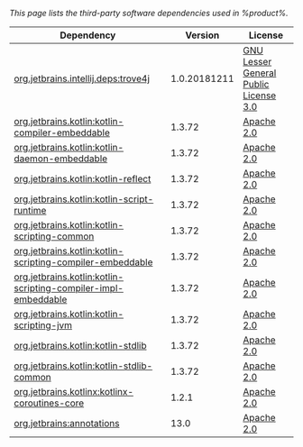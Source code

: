 [//]: # (title: Third-Party Software and Licenses used in %product%)


<var name="product" value="Qodana Teamcity Plugin"/>

This page lists the third-party software dependencies used in %product%.



| Dependency |Version | License |
--- | --- | ---
| [org.jetbrains.intellij.deps:trove4j](https://github.com/JetBrains/intellij-deps-trove4j)| 1.0.20181211 | [GNU Lesser General Public License 3.0](https://www.gnu.org/licenses/lgpl-3.0.html) |
| [org.jetbrains.kotlin:kotlin-compiler-embeddable](https://kotlinlang.org) | 1.3.72 | [Apache 2.0](https://www.apache.org/licenses) |
| [org.jetbrains.kotlin:kotlin-daemon-embeddable](https://kotlinlang.org) | 1.3.72 | [Apache 2.0](https://www.apache.org/licenses) |
| [org.jetbrains.kotlin:kotlin-reflect](https://kotlinlang.org) | 1.3.72 | [Apache 2.0](https://www.apache.org/licenses) | 
| [org.jetbrains.kotlin:kotlin-script-runtime](https://kotlinlang.org) | 1.3.72 | [Apache 2.0](https://www.apache.org/licenses) | 
| [org.jetbrains.kotlin:kotlin-scripting-common](https://kotlinlang.org) | 1.3.72 | [Apache 2.0](https://www.apache.org/licenses) | 
| [org.jetbrains.kotlin:kotlin-scripting-compiler-embeddable](https://kotlinlang.org) | 1.3.72 | [Apache 2.0](https://www.apache.org/licenses) | 
| [org.jetbrains.kotlin:kotlin-scripting-compiler-impl-embeddable](https://kotlinlang.org) | 1.3.72 | [Apache 2.0](https://www.apache.org/licenses) | 
| [org.jetbrains.kotlin:kotlin-scripting-jvm](https://kotlinlang.org) | 1.3.72 | [Apache 2.0](https://www.apache.org/licenses) |
| [org.jetbrains.kotlin:kotlin-stdlib](https://kotlinlang.org) | 1.3.72 | [Apache 2.0](https://www.apache.org/licenses) | 
| [org.jetbrains.kotlin:kotlin-stdlib-common](https://kotlinlang.org) | 1.3.72 | [Apache 2.0](https://www.apache.org/licenses) |
| [org.jetbrains.kotlinx:kotlinx-coroutines-core](https://github.com/Kotlin/kotlinx.coroutines) | 1.2.1 | [Apache 2.0](https://www.apache.org/licenses) | 
| [org.jetbrains:annotations](https://www.jetbrains.org) | 13.0 | [Apache 2.0](https://www.apache.org/licenses) |